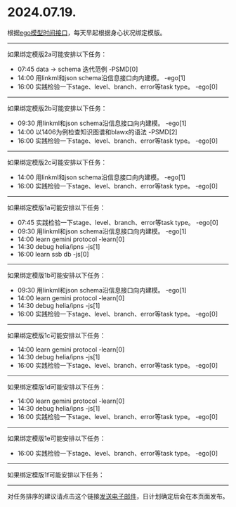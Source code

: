 # 2024.07.19.

根据[ego模型时间接口](https://gitee.com/hyg/blog/blob/master/timeflow.md)，每天早起根据身心状况绑定模版。

---
如果绑定模版2a可能安排以下任务：

- 07:45	data -> schema 迭代范例 -PSMD[0]
- 14:00	用linkml和json schema沿信息接口向内建模。 -ego[1]
- 16:00	实践检验一下stage、level、branch、error等task type。 -ego[0]

---
如果绑定模版2b可能安排以下任务：

- 09:30	用linkml和json schema沿信息接口向内建模。 -ego[1]
- 14:00	以1406为例检查知识图谱和blawx的语法 -PSMD[2]
- 16:00	实践检验一下stage、level、branch、error等task type。 -ego[0]

---
如果绑定模版2c可能安排以下任务：

- 14:00	用linkml和json schema沿信息接口向内建模。 -ego[1]
- 16:00	实践检验一下stage、level、branch、error等task type。 -ego[0]

---
如果绑定模版1a可能安排以下任务：

- 07:45	实践检验一下stage、level、branch、error等task type。 -ego[0]
- 09:30	用linkml和json schema沿信息接口向内建模。 -ego[1]
- 14:00	learn gemini protocol -learn[0]
- 14:30	debug helia/ipns -js[1]
- 16:00	learn ssb db -js[0]

---
如果绑定模版1b可能安排以下任务：

- 09:30	用linkml和json schema沿信息接口向内建模。 -ego[1]
- 14:00	learn gemini protocol -learn[0]
- 14:30	debug helia/ipns -js[1]
- 16:00	实践检验一下stage、level、branch、error等task type。 -ego[0]

---
如果绑定模版1c可能安排以下任务：

- 14:00	learn gemini protocol -learn[0]
- 14:30	debug helia/ipns -js[1]
- 16:00	实践检验一下stage、level、branch、error等task type。 -ego[0]

---
如果绑定模版1d可能安排以下任务：

- 14:00	learn gemini protocol -learn[0]
- 14:30	debug helia/ipns -js[1]
- 16:00	实践检验一下stage、level、branch、error等task type。 -ego[0]

---
如果绑定模版1e可能安排以下任务：

- 16:00	实践检验一下stage、level、branch、error等task type。 -ego[0]

---
如果绑定模版1f可能安排以下任务：


---
对任务排序的建议请点击这个链接<a href="mailto:huangyg@mars22.com?subject=关于2024.07.19.任务排序的建议&body=date: 2024.07.19.%0D%0Afile: ../../blog/release/time/d.20240719.md%0D%0A---请勿修改邮件主题及以上内容---%0D%0A">发送电子邮件</a>，日计划确定后会在本页面发布。